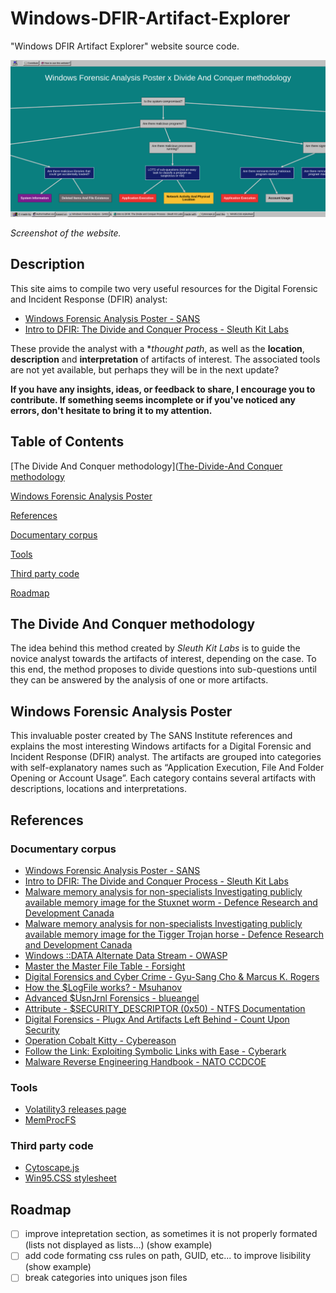 # Windows-DFIR-Artifact-Explorer

"Windows DFIR Artifact Explorer" website source code.

![Screenshot of the website.](assets/img/screenshot.png)

*Screenshot of the website.*

## Description

This site aims to compile two very useful resources for the Digital Forensic and Incident Response (DFIR) analyst:

- [Windows Forensic Analysis Poster - SANS](https://www.sans.org/posters/windows-forensic-analysis/)
- [Intro to DFIR: The Divide and Conquer Process - Sleuth Kit Labs](https://training.sleuthkitlabs.com/courses/intro-to-divide-and-conquer)

These provide the analyst with a **thought path*, as well as the **location**, **description** and **interpretation** of artifacts of interest. The associated tools are not yet available, but perhaps they will be in the next update?

**If you have any insights, ideas, or feedback to share, I encourage you to contribute. If something seems incomplete or if you've noticed any errors, don't hesitate to bring it to my attention.**

## Table of Contents

[The Divide And Conquer methodology]([The-Divide-And Conquer methodology](#the-divide-and-conquer-methodology)

[Windows Forensic Analysis Poster](#windows-forensic-analysis-poster)

[References](#references)

  [Documentary corpus](#documentary-corpus)
  
  [Tools](#tools)
  
  [Third party code](#third-party-code)
  
[Roadmap](#roadmap)

## The Divide And Conquer methodology

The idea behind this method created by *Sleuth Kit Labs* is to guide the novice analyst towards the artifacts of interest, depending on the case. To this end, the method proposes to divide questions into sub-questions until they can be answered by the analysis of one or more artifacts.

## Windows Forensic Analysis Poster

This invaluable poster created by The SANS Institute references and explains the most interesting Windows artifacts for a Digital Forensic and Incident Response (DFIR) analyst. The artifacts are grouped into categories with self-explanatory names such as “Application Execution, File And Folder Opening or Account Usage”. Each category contains several artifacts with descriptions, locations and interpretations.

## References

### Documentary corpus

- [Windows Forensic Analysis Poster - SANS](https://www.sans.org/posters/windows-forensic-analysis/)
- [Intro to DFIR: The Divide and Conquer Process - Sleuth Kit Labs](https://training.sleuthkitlabs.com/courses/intro-to-divide-and-conquer)
- [Malware memory analysis for non-specialists Investigating publicly available memory image for the Stuxnet worm - Defence Research and Development Canada](https://publications.gc.ca/collections/collection_2015/rddc-drdc/D68-2-1-2013-eng.pdf)
- [Malware memory analysis for non-specialists Investigating publicly available memory image for the Tigger Trojan horse - Defence Research and Development Canada](https://apps.dtic.mil/sti/tr/pdf/AD1004008.pdf)
- [Windows ::DATA Alternate Data Stream - OWASP](https://owasp.org/www-community/attacks/Windows_alternate_data_stream)
- [Master the Master File Table - Forsight](https://forsight.fr/static/media/mft.e01065cd365882356726.pdf)
- [Digital Forensics and Cyber Crime - Gyu-Sang Cho & Marcus K. Rogers](https://link.springer.com/chapter/10.1007/978-3-642-35515-8_18)
- [How the $LogFile works? - Msuhanov](https://dfir.ru/2019/02/16/how-the-logfile-works/)
- [Advanced $UsnJrnl Forensics - blueangel](http://forensicinsight.org/wp-content/uploads/2013/07/F-INSIGHT-Advanced-UsnJrnl-Forensics-English.pdf)
- [Attribute - $SECURITY_DESCRIPTOR (0x50) - NTFS Documentation](https://flatcap.github.io/linux-ntfs/ntfs/attributes/security_descriptor.html)
- [Digital Forensics - Plugx And Artifacts Left Behind - Count Upon Security](https://countuponsecurity.com/tag/ntfs-logfile/)
- [Operation Cobalt Kitty - Cybereason](https://cdn2.hubspot.net/hubfs/3354902/Cybereason%20Labs%20Analysis%20Operation%20Cobalt%20Kitty.pdf)
- [Follow the Link: Exploiting Symbolic Links with Ease - Cyberark](https://www.cyberark.com/resources/threat-research-blog/follow-the-link-exploiting-symbolic-links-with-ease)
- [Malware Reverse Engineering Handbook - NATO CCDCOE](https://ccdcoe.org/uploads/2020/07/Malware_Reverse_Engineering_Handbook.pdf)

### Tools

- [Volatility3 releases page](https://github.com/volatilityfoundation/volatility3/releases)
- [MemProcFS](https://github.com/ufrisk/MemProcFS)

### Third party code

- [Cytoscape.js](https://js.cytoscape.org/)
- [Win95.CSS stylesheet](https://alexbsoft.github.io/win95.css/)

## Roadmap

- [ ] improve intepretation section, as sometimes it is not properly formated (lists not displayed as lists...) (show example)
- [ ] add code formating css rules on path, GUID, etc... to improve lisibility (show example)
- [ ] break categories into uniques json files
